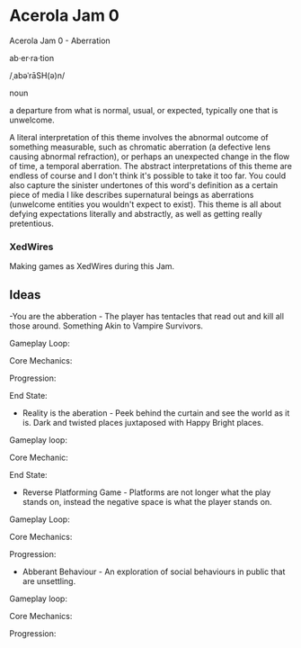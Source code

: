 # Acerola Jam 0
Acerola Jam 0 - Aberration

ab·er·ra·tion

/ˌabəˈrāSH(ə)n/

noun

a departure from what is normal, usual, or expected, typically one that is unwelcome.

A literal interpretation of this theme involves the abnormal outcome of something measurable, such as chromatic aberration (a defective lens causing abnormal refraction), or perhaps an unexpected change in the flow of time, a temporal aberration. The abstract interpretations of this theme are endless of course and I don't think it's possible to take it too far. You could also capture the sinister undertones of this word's definition as a certain piece of media I like describes supernatural beings as aberrations (unwelcome entities you wouldn't expect to exist). This theme is all about defying expectations literally and abstractly, as well as getting really pretentious. 

### XedWires
Making games as XedWires during this Jam.

## Ideas
-You are the abberation - The player has tentacles that read out and kill all those around. Something Akin to Vampire Survivors.

Gameplay Loop: 

Core Mechanics:

Progression:

End State:

- Reality is the aberation - Peek behind the curtain and see the world as it is. Dark and twisted places juxtaposed with Happy Bright places.

Gameplay loop:

Core Mechanic:

End State:

- Reverse Platforming Game - Platforms are not longer what the play stands on, instead the negative space is what the player stands on.

Gameplay Loop: 

Core Mechanics:

Progression:

- Abberant Behaviour - An exploration of social behaviours in public that are unsettling.

Gameplay loop:

Core Mechanics:

Progression: 


